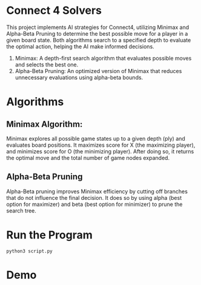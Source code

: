 # Connect 4 Solvers

This project implements AI strategies for Connect4, utilizing Minimax and Alpha-Beta Pruning to determine the best possible move for a player in a given board state. Both algorithms search to a specified depth to evaluate the optimal action, helping the AI make informed decisions.

1. Minimax: A depth-first search algorithm that evaluates possible moves and selects the best one.
2. Alpha-Beta Pruning: An optimized version of Minimax that reduces unnecessary evaluations using alpha-beta bounds.

# Algorithms
## Minimax Algorithm: 
Minimax explores all possible game states up to a given depth (ply) and evaluates board positions. It maximizes score for X (the maximizing player), and minimizes score for O (the minimizing player). After doing so, it returns the optimal move and the total number of game nodes expanded.

## Alpha-Beta Pruning
Alpha-Beta pruning improves Minimax efficiency by cutting off branches that do not influence the final decision. It does so by using alpha (best option for maximizer) and beta (best option for minimizer) to prune the search tree.

# Run the Program
```python3 script.py```

# Demo

